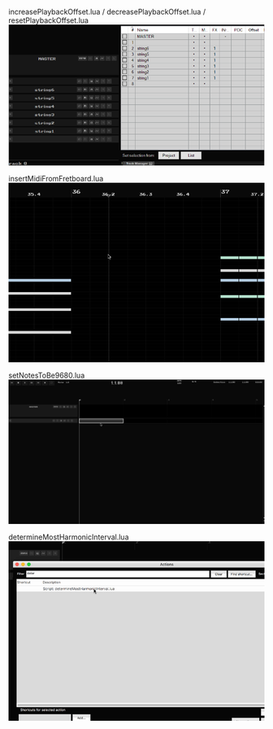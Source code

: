 increasePlaybackOffset.lua / decreasePlaybackOffset.lua / resetPlaybackOffset.lua
![playbackOffsetStrumming](playbackOffsetStrumming/playbackOffsetStrumming.gif)

insertMidiFromFretboard.lua
![insertMidiFromFretboard](insertMidiFromFretboard.gif)

setNotesToBe9680.lua
![setNotesToBe9680](setNotesToBe9680.gif)

determineMostHarmonicInterval.lua
![determineMostHarmonicInterval](determineMostHarmonicInterval.gif)

